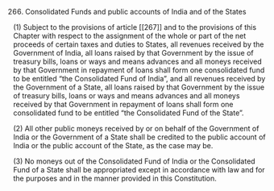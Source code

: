 266. Consolidated Funds and public accounts of India and of the States

(1) Subject to the provisions of article [[267]] and to the provisions of this Chapter with respect to the assignment of the whole or part of the net proceeds of certain taxes and duties to States, all revenues received by the Government of India, all loans raised by that Government by the issue of treasury bills, loans or ways and means advances and all moneys received by that Government in repayment of loans shall form one consolidated fund to be entitled “the Consolidated Fund of India”, and all revenues received by the Government of a State, all loans raised by that Government by the issue of treasury bills, loans or ways and means advances and all moneys received by that Government in repayment of loans shall form one consolidated fund to be entitled “the Consolidated Fund of the State”.

(2) All other public moneys received by or on behalf of the Government of India or the Government of a State shall be credited to the public account of India or the public account of the State, as the case may be.

(3) No moneys out of the Consolidated Fund of India or the Consolidated Fund of a State shall be appropriated except in accordance with law and for the purposes and in the manner provided in this Constitution.

